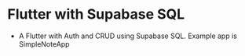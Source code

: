# Flutter with Supabase SQL
- A Flutter with Auth and CRUD using Supabase SQL. Example app is SimpleNoteApp

